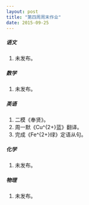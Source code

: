 ```yaml
---
layout: post
title: "第四周周末作业"
date: 2015-09-25
---
```


##### 语文

1. 未发布。

##### 数学

1. 未发布。

##### 英语

1. 二模《奉贤》。
2. 周一默《Cu^{2+}蓝》翻译。
3. 完成《Fe^{2+}绿》定语从句。

##### 化学

1. 未发布。

##### 物理

1. 未发布。
